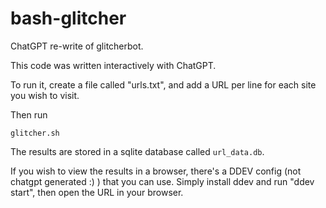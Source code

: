 # bash-glitcher
ChatGPT re-write of glitcherbot.

This code was written interactively with ChatGPT.

To run it, create a file called "urls.txt", and add a URL per line for each site you wish to visit.

Then run

`glitcher.sh`

The results are stored in a sqlite database called `url_data.db`.

If you wish to view the results in a browser, there's a DDEV config (not chatgpt generated :) ) that you can use.  Simply install ddev and run "ddev start", then open the URL in your browser.
